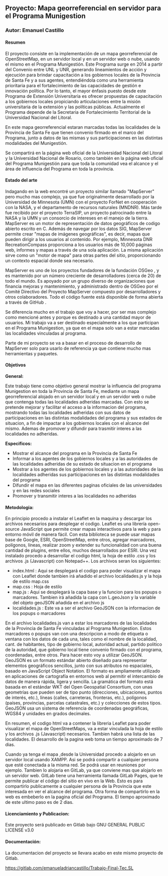 ## **Proyecto:** Mapa georreferencial en servidor para el Programa Munigestion



### **Autor:** Emanuel Castillo



#### **Resumen**
 
El proyecto consiste en la implementación de un mapa georreferencial de OpenStreetMap, en un servidor local y en un servidor web o nube, usando el mismo en el Programa Munigestión. 
Este Programa surge en 2014 a partir del Convenio entre UNL y UNR, generando lineamientos de acción y ejecución para brindar capacitación a los gobiernos 
locales de la Provincia de Santa Fe y a sus agentes, entendiéndola como una herramienta prioritaria para el fortalecimiento de las capacidades de gestión 
e innovación política. Por lo tanto, el mayor énfasis puesto desde este Programa de Extensión Universitaria es ofrecer propuestas de capacitación a los 
gobiernos locales propiciando articulaciones entre la misión universitaria de la extensión y las políticas públicas. Actualmente el Programa depende de la 
Secretaria de Fortalecimiento Territorial de la Universidad Nacional del Litoral.

En este mapa georreferencial estaran marcadas todas las localidades de la Provincia de Santa Fe que tienen convenio firmado en el marco del Programa, 
junto a datos de las mismas y sus participaciones en las distintas modalidades del Munigestión.

Se compartirá en la página web oficial de la Universidad Nacional del Litoral y la Universidad Nacional de Rosario, como también en la página web 
oficial del Programa Munigestión para que toda la comunidad vea el alcance y el área de influencia del Programa en toda la provincia.


#### **Estado del arte** 

Indagando en la web encontré un proyecto similar llamado "MapServer" pero mucho mas complejo, ya que fue originalmente desarrollado por la Universidad de 
Minnesota (UMN) con el proyecto ForNet en cooperación con la NASA, y el departamento de recursos naturales (MNDNR). Más tarde fue recibido por el proyecto 
TerraSIP, un proyecto patrocinado entre la NASA y la UMN y un consorcio de intereses en el manejo de la tierra.
MapServer es un motor de representación de datos geográficos de codigo abierto escrito en C. Además de navegar por los datos SIG, MapServer permite
crear "mapas de imágenes geográficas", es decir, mapas que pueden dirigir a los usuarios al contenido. Por ejemplo, Minnesota DNR RecreationCompass 
proporciona a los usuarios más de 10,000 páginas web, informes y mapas a través de una sola aplicación. La misma aplicación sirve como un "motor de mapa" 
para otras partes del sitio, proporcionando un contexto espacial donde sea necesario. 

MapServer es uno de los proyectos fundadores de la fundación OSGeo , y es mantenido por un número creciente de desarrolladores (cerca de 20) de todo 
el mundo. Es apoyado por un grupo diverso de organizaciones que financia mejoras y mantenimiento, y administrado dentro de OSGeo por el Comité Directivo
del Proyecto MapServer compuesto por desarrolladores y otros colaboradores. Todo el código fuente está disponible de forma abierta a través de GitHub .

Se diferencia mucho en el trabajo que voy a hacer, por ser mas complejo como mencioné antes y porque es destinado a una cantidad mayor de usuarios. 
Mi trabajo va a ser destinado especialmente a los que participan en el Programa Munigestion, ya que en el mapa solo van a estar marcadas las localidades 
vinculadas al programa.

Parte de mi proyecto se va a basar en el proceso de desarrollo de MapServer solo para usarlo de referencia ya que contiene mucho mas herramientas  y 
paquetes. 


#### **Objetivos** 

**General:**

Este trabajo tiene como objetivo general mostrar la influencia del programa Munigestion en toda la Provincia de Santa Fe, mediante un mapa georreferencial alojado en un servidor local y en un servidor web o nube  que contenga todas las localidades adheridas marcadas. Con esto se pretende mejorar y facilitar el acceso a la informacion del programa, mostrando todas las localidades adheridas con sus datos de participaciones en las distintas modalidades del programa y sus estados de situacion, a fin de impactar a los gobiernos locales con el alcance del mismo. Ademas de promover y difundir para trasmitir interes a las localidades no adheridas. 

**Especificos:**
 
* Mostrar el alcance del programa en la Provincia de Santa Fe
* Informar a los agentes de los gobiernos locales y a las autoridades de las localidades adheridas de su estado de situacion en el programa
* Mostrar a los agentes de los gobiernos locales y a las autoridades de las localidades adheridas sus participaciones en las distintas modalidades del programa
* Difundir el mapa en las diferentes paginas oficiales de las universidades y en las redes sociales
* Promover y transmitir interes a las localidades no adheridas

#### **Metodologia:**

En principio procedo a instalar el Leaflet en la maquina y descargar los archivos necesarios para desplegar el codigo. Leaflet es una librería open-source JavaScript que permite crear mapas interactivos para la web y para entorno móvil de manera fácil. Con esta biblioteca se puede usar mapas base de Google, ESRI, OpenStreetMap, entre otros, agregar marcadores, polígonos, líneas, realizar zoom y extender su funcionalidad con una buena cantidad de plugins, entre ellos, muchos desarrollados por ESRI.
Una vez instalado procedo a desarrollar el codigo html, la hoja de estilo .css y los archivos .js (Javascript) con Notepad++. Los archivos seran los siguientes:
* index.html : Aqui se desplegará el codigo para poder visualizar el mapa con Leaflet donde tambien irá añadido el archivo localidades.js y la hoja de estilo map.css
* map.css : Hoja de estilo 
* map.js : Aqui se desplegará la capa base y la funcion para los popups o marcadores. Tambien irá añadida la capa con L.geoJson y la variable del objeto geoJSON añadida en el archivo js
* localidades.js : Este va a ser el archivo GeoJSON con la informacion de los popups o marcadores 

En el archivo localidades.js van a estar los marcadores de las localidades de la Provincia de Santa Fe vinculadas al Programa Munigestion. Estos marcadores o popups van con una descripcion a modo de etiqueta o ventana con los datos de cada una, tales como el nombre de la localidad, cant. de habitantes, tipo de gobierno local, autoridad actual, partido politico de la autoridad, que gobierno local tiene convenio firmado con el programa, coordenadas, entre otros. Para hacer esto voy a utilizar GeoJSON. GeoJSON es un formato estándar abierto diseñado para representar elementos geográficos sencillos, junto con sus atributos no espaciales, basado en JavaScript Object Notation. El formato es ampliamente utilizado en aplicaciones de cartografía en entornos web al permitir el intercambio de datos de manera rápida, ligera y sencilla. La gramática del formato está basada en el estándar WKT del Open Geospatial Consortium, con unas geometrías que pueden ser de tipo punto (direcciones, ubicaciones, puntos de interés, etc.), líneas (calles, carreteras, fronteras, etc.), polígonos (países, provincias, parcelas catastrales, etc.) y colecciones de estos tipos. GeoJSON usa un sistema de referencia de coordenadas geográficas, WGS84 y unidades en grados decimales.

En resumen, el codigo html va a contener la libreria Leaflet para poder visualizar el mapa de OpenStreetMaps, va a estar vinculada la hoja de estilo  y los archivos .js (Javascript) necesarios. Tambien habrá una lista de las localidades.
El desarrollo de la pagina web toma un tiempo aproximado de 7 dias. 

Cuando ya tenga el mapa ,desde la Universidad procedo a alojarlo en un servidor local usando XAMPP. Asi se podrá compartir a cualquier persona que esté conectada a la misma red. Se podrá usar en reuniones por ejemplo. Tambien lo alojaria en GitLab, ya que conviene mas que alojarlo en un servidor web. GitLab tiene una herramienta llamada GitLab Pages, que te permite publicar el código del sitio en vivo en la Web. Esto es para compartirlo publicamente a cualquier persona de la Provincia que este interesada en ver el alcance del programa. Otra forma de compartirlo en la web es embeberlo en la pagina oficial del Programa. 
El tiempo aproximado de este ultimo paso es de 2 dias.







#### **Licenciamiento y Publicacion:** 

Este proyecto será publicado en Gitlab bajo GNU GENERAL PUBLIC LICENSE v3.0

#### **Documentación:**

La documentacion del proyecto se llevara acabo en este mismo proyecto de Gitlab.

https://gitlab.com/emanueladriancastillo/Trabajo-Final-Tec.SL

